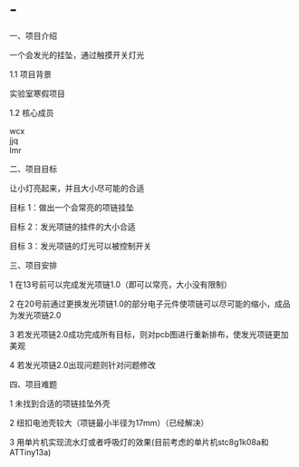 # -
一、项目介绍

一个会发光的挂坠，通过触摸开关灯光

1.1 项目背景

实验室寒假项目

1.2 核心成员

wcx	  
jjq	    
lmr	    

二、项目目标

让小灯亮起来，并且大小尽可能的合适

目标 1：做出一个会常亮的项链挂坠

目标 2：发光项链的挂件的大小合适

目标 3：发光项链的灯光可以被控制开关

三、项目安排

1 在13号前可以完成发光项链1.0（即可以常亮，大小没有限制）

2 在20号前通过更换发光项链1.0的部分电子元件使项链可以尽可能的缩小，成品为发光项链2.0

3 若发光项链2.0成功完成所有目标，则对pcb图进行重新排布，使发光项链更加美观

4 若发光项链2.0出现问题则针对问题修改

四、项目难题

1 未找到合适的项链挂坠外壳

2 纽扣电池壳较大（项链最小半径为17mm）（已经解决）

3 用单片机实现流水灯或者呼吸灯的效果(目前考虑的单片机stc8g1k08a和ATTiny13a)
